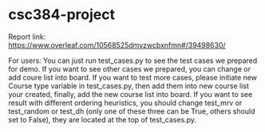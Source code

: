# csc384-project
Report link: https://www.overleaf.com/10568525dmyzwcbxnfmn#/39498630/

For users: You can just run test_cases.py to see the test cases we prepared for demo.
           If you want to see other cases we prepared, you can change or add coure list into board.
           If you want to test more cases, please initiate new Course type variable in test_cases.py, then add them into
           new course list your created, finally, add the new course list into board.
           If you want to see result with different ordering heuristics, you should change test_mrv or test_random or
           test_dh (only one of these three can be True, others should set to False), they are located at the top of
           test_cases.py.
